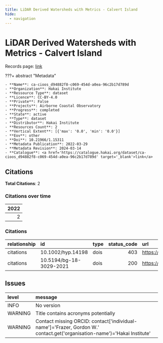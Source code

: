 ```yaml
---
title: LiDAR Derived Watersheds with Metrics - Calvert Island
hide:
  - navigation
---
```


# LiDAR Derived Watersheds with Metrics - Calvert Island

Records page: <a href='https://catalogue.hakai.org/dataset/ca-cioos_d94882f8-c069-454d-a0ea-96c2b17d789d' target='_blank'>link</a>

???+ abstract "Metadata"

    - **Name**: ca-cioos_d94882f8-c069-454d-a0ea-96c2b17d789d 
    - **Organization**: Hakai Institute 
    - **Ressource Type**: dataset 
    - **Licence**: CC-BY-4.0 
    - **Private**: False 
    - **Projects**: Airborne Coastal Observatory 
    - **Progress**: completed 
    - **State**: active 
    - **Type**: dataset 
    - **Distributor**: Hakai Institute 
    - **Resources Count**: 2 
    - **Vertical Extent**: [{'max': '0.0', 'min': '0.0'}] 
    - **Eov**: other 
    - **Doi**: 10.21966/1.15311 
    - **Metadata Publication**: 2022-03-29 
    - **Metadata Revision**: 2024-03-14 
    - **Catalogue**: <a href='https://catalogue.hakai.org/dataset/ca-cioos_d94882f8-c069-454d-a0ea-96c2b17d789d' target='_blank'>link</a> 

<div id='map'></div>


## Citations

**Total Citations**: 2

### Citations over time

|   2022 |
|-------:|
|      2 |

### Citations

| relationship   | id                      | type   |   status_code | url                                                   |
|:---------------|:------------------------|:-------|--------------:|:------------------------------------------------------|
| citations      | 10.1002/hyp.14198       | dois   |           403 | https://onlinelibrary.wiley.com/doi/10.1002/hyp.14198 |
| citations      | 10.5194/bg-18-3029-2021 | dois   |           200 | https://bg.copernicus.org/articles/18/3029/2021/      |




## Issues
| level   | message                                                                                                                  |
|:--------|:-------------------------------------------------------------------------------------------------------------------------|
| INFO    | No version                                                                                                               |
| WARNING | Title contains acronyms potentially                                                                                      |
| WARNING | Contact missing ORCID: contact['individual-name']='Frazer, Gordon W.' contact.get('organisation-name')='Hakai Institute' |


<script>
   document.addEventListener("DOMContentLoaded", function() {
    var map = L.map('map').setView([51.505, -125.09], 5);
    L.tileLayer('https://tile.openstreetmap.org/{z}/{x}/{y}.png', {
        maxZoom: 19,
        attribution: '&copy; <a href="http://www.openstreetmap.org/copyright">OpenStreetMap</a>'
    }).addTo(map);
    var geojsonFeature = {
        "type": "Feature",
        "properties": {
            "name" : "LiDAR Derived Watersheds with Metrics - Calvert Island"
        },
        "geometry": {'type': 'Polygon', 'coordinates': [[[-128.159953, 51.411975], [-127.869461, 51.411975], [-127.869461, 51.734199], [-128.159953, 51.734199], [-128.159953, 51.411975]]]}
    }
    L.geoJSON(geojsonFeature).addTo(map);
   })
</script>
